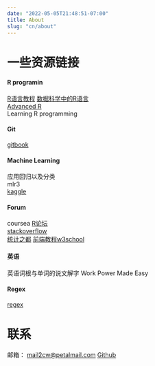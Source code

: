 ```yaml
---
date: "2022-05-05T21:48:51-07:00"
title: About
slug: "cn/about"
---
```


# 一些资源链接

#### R programin

[R语言教程](https://www.math.pku.edu.cn/teachers/lidf/)
[数据科学中的R语言](https://bookdown.org/wangminjie/R4DS/)  
[Advanced R](https://adv-r.hadley.nz/)  
Learning R programming

#### Git

[gitbook](https://git-scm.com/book/zh/v2)

#### Machine Learning

应用回归以及分类  
mlr3  
[kaggle](https://www.kaggle.com/)

#### Forum

coursea
[R论坛](https://www.r-bloggers.com/)  
[stackoverflow](https://stackoverflow.com/)  
[统计之都](https://cosx.org/)
[前端教程w3school](https://www.w3school.com.cn/h.asp)

#### 英语

英语词根与单词的说文解字
Work Power Made Easy

#### Regex

[regex](https://deerchao.cn/tutorials/regex/regex.htm)

# 联系

邮箱： <mail2cw@petalmail.com>
[Github](https://github.com/snowGlint)

